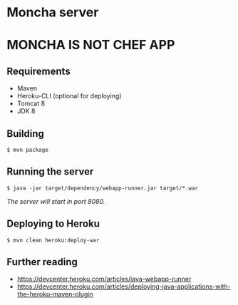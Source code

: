# Moncha server #
**MO**NCHA IS **N**OT **CH**EF **A**PP 
=======

## Requirements ##

 - Maven
 - Heroku-CLI (optional for deploying)
 - Tomcat 8
 - JDK 8

## Building ##

    $ mvn package

## Running the server ##

    $ java -jar target/dependency/webapp-runner.jar target/*.war

*The server will start in port 8080.*

## Deploying to Heroku ##

    $ mvn clean heroku:deploy-war
    
    
    
## Further reading ##

 - https://devcenter.heroku.com/articles/java-webapp-runner
 - https://devcenter.heroku.com/articles/deploying-java-applications-with-the-heroku-maven-plugin
